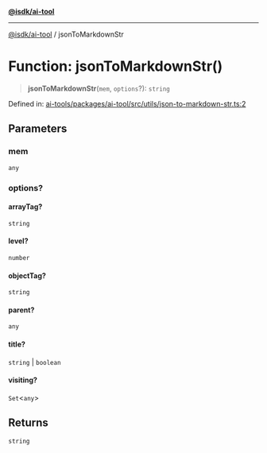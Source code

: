 [**@isdk/ai-tool**](../README.md)

***

[@isdk/ai-tool](../globals.md) / jsonToMarkdownStr

# Function: jsonToMarkdownStr()

> **jsonToMarkdownStr**(`mem`, `options`?): `string`

Defined in: [ai-tools/packages/ai-tool/src/utils/json-to-markdown-str.ts:2](https://github.com/isdk/ai-tool.js/blob/a24331161aecd2d7bbd8dc9f9cd3d984871261cb/src/utils/json-to-markdown-str.ts#L2)

## Parameters

### mem

`any`

### options?

#### arrayTag?

`string`

#### level?

`number`

#### objectTag?

`string`

#### parent?

`any`

#### title?

`string` \| `boolean`

#### visiting?

`Set`\<`any`\>

## Returns

`string`
